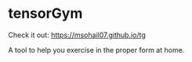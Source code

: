 # tensorGym

Check it out: https://msohail07.github.io/tg

A tool to help you exercise in the proper form at home.
